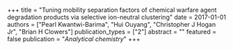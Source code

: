 +++
title = "Tuning mobility separation factors of chemical warfare agent degradation products via selective ion-neutral clustering"
date = 2017-01-01
authors = ["Pearl Kwantwi-Barima", "Hui Ouyang", "Christopher J Hogan Jr", "Brian H Clowers"]
publication_types = ["2"]
abstract = ""
featured = false
publication = "*Analytical chemistry*"
+++

